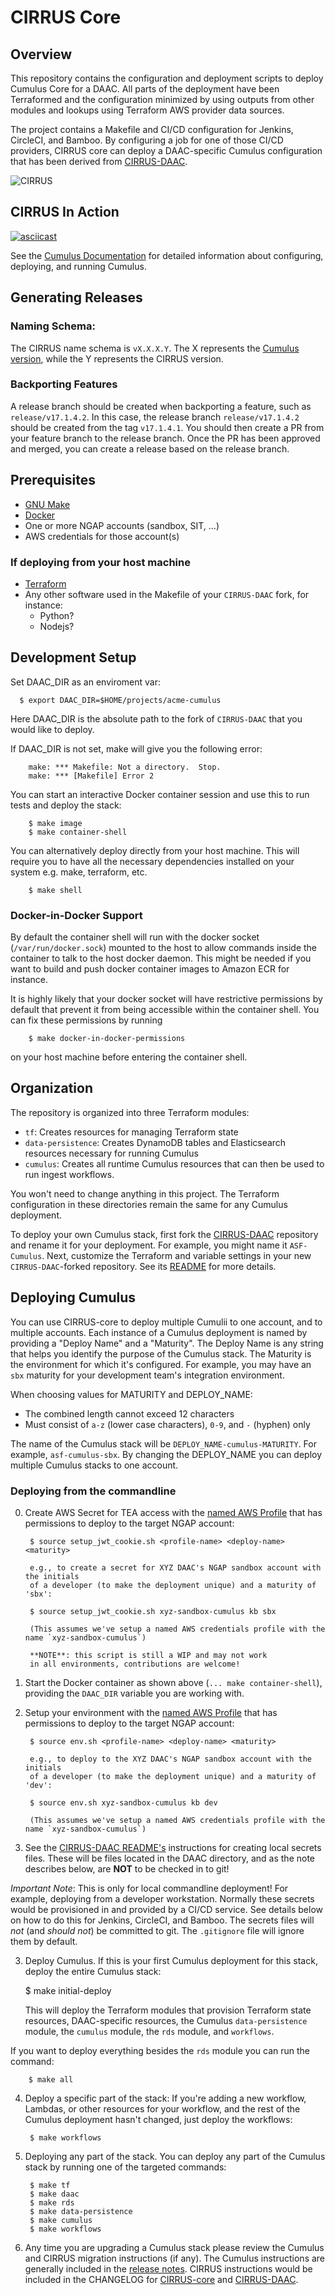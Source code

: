 # CIRRUS Core

## Overview

This repository contains the configuration and deployment scripts to
deploy Cumulus Core for a DAAC. All parts of the deployment have been
Terraformed and the configuration minimized by using outputs from
other modules and lookups using Terraform AWS provider data sources.

The project contains a Makefile and CI/CD configuration for Jenkins,
CircleCI, and Bamboo. By configuring a job for one of those CI/CD
providers, CIRRUS core can deploy a DAAC-specific Cumulus
configuration that has been derived from
[CIRRUS-DAAC](https://github.com/asfadmin/CIRRUS-DAAC).

![CIRRUS](docs/CIRRUS.png)

## CIRRUS In Action

[![asciicast](https://asciinema.org/a/322104.png)](https://asciinema.org/a/322104?t=12&speed=2)

See the [Cumulus
Documentation](https://nasa.github.io/cumulus/docs/deployment/deployment-readme)
for detailed information about configuring, deploying, and running
Cumulus.

## Generating Releases

### Naming Schema:
The CIRRUS name schema is `vX.X.X.Y`. The X represents the [Cumulus version](https://github.com/nasa/cumulus/releases),
while the Y represents the CIRRUS version.

### Backporting Features
A release branch should be created when backporting a feature, such as `release/v17.1.4.2`.
In this case, the release branch `release/v17.1.4.2` should be created from the tag `v17.1.4.1`.
You should then create a PR from your feature branch to the release branch.
Once the PR has been approved and merged, you can create a release based on the release branch.

## Prerequisites

* [GNU Make](https://www.gnu.org/software/make/)
* [Docker](https://www.docker.com/get-started)
* One or more NGAP accounts (sandbox, SIT, ...)
* AWS credentials for those account(s)

### If deploying from your host machine
* [Terraform](https://developer.hashicorp.com/terraform/install)
* Any other software used in the Makefile of your `CIRRUS-DAAC` fork, for instance:
  * Python?
  * Nodejs?

## Development Setup

Set DAAC_DIR as an enviroment var:

      $ export DAAC_DIR=$HOME/projects/acme-cumulus

Here DAAC_DIR is the absolute path to the fork of `CIRRUS-DAAC` that
you would like to deploy.

If DAAC_DIR is not set, make will give you the following error:

        make: *** Makefile: Not a directory.  Stop.
        make: *** [Makefile] Error 2


You can start an interactive Docker container session and use this to run tests and deploy the stack:

        $ make image
        $ make container-shell


You can alternatively deploy directly from your host machine. This will require
you to have all the necessary dependencies installed on your system e.g. make,
terraform, etc.

        $ make shell


### Docker-in-Docker Support

By default the container shell will run with the docker socket
(`/var/run/docker.sock`) mounted to the host to allow commands inside the
container to talk to the host docker daemon. This might be needed if you want to
build and push docker container images to Amazon ECR for instance.

It is highly likely that your docker socket will have restrictive permissions by
default that prevent it from being accessible within the container shell. You
can fix these permissions by running

        $ make docker-in-docker-permissions

on your host machine before entering the container shell.

## Organization

The repository is organized into three Terraform modules:

* `tf`: Creates resources for managing Terraform state
* `data-persistence`: Creates DynamoDB tables and Elasticsearch
  resources necessary for running Cumulus
* `cumulus`: Creates all runtime Cumulus resources that can then be used
  to run ingest workflows.

You won't need to change anything in this project. The Terraform
configuration in these directories remain the same for any Cumulus
deployment.

To deploy your own Cumulus stack, first fork the
[CIRRUS-DAAC](https://github.com/asfadmin/CIRRUS-DAAC/) repository and
rename it for your deployment. For example, you might name it
`ASF-Cumulus`. Next, customize the Terraform and variable settings in
your new `CIRRUS-DAAC`-forked repository. See its
[README](https://github.com/asfadmin/CIRRUS-DAAC/blob/master/README.md)
for more details.

## Deploying Cumulus

You can use CIRRUS-core to deploy multiple Cumulii to one account, and
to multiple accounts. Each instance of a Cumulus deployment is named
by providing a "Deploy Name" and a "Maturity". The Deploy Name is any
string that helps you identify the purpose of the Cumulus stack. The
Maturity is the environment for which it's configured. For example,
you may have an `sbx` maturity for your development team's integration
environment.

When choosing values for MATURITY and DEPLOY_NAME:
* The combined length cannot exceed 12 characters
* Must consist of `a-z` (lower case characters), `0-9`, and `-`
  (hyphen) only

The name of the Cumulus stack will be
`DEPLOY_NAME-cumulus-MATURITY`. For example, `asf-cumulus-sbx`. By
changing the DEPLOY_NAME you can deploy multiple Cumulus stacks to one
account.

### Deploying from the commandline

0. Create AWS Secret for TEA access with the [named AWS
   Profile](https://docs.aws.amazon.com/cli/latest/userguide/cli-configure-profiles.html)
   that has permissions to deploy to the target NGAP account:

        $ source setup_jwt_cookie.sh <profile-name> <deploy-name> <maturity>

        e.g., to create a secret for XYZ DAAC's NGAP sandbox account with the initials
        of a developer (to make the deployment unique) and a maturity of 'sbx':

        $ source setup_jwt_cookie.sh xyz-sandbox-cumulus kb sbx

        (This assumes we've setup a named AWS credentials profile with the name `xyz-sandbox-cumulus`)

        **NOTE**: this script is still a WIP and may not work
        in all environments, contributions are welcome!

1. Start the Docker container as shown above (`... make
   container-shell`), providing the `DAAC_DIR` variable you are
   working with.

2. Setup your environment with the [named AWS
   Profile](https://docs.aws.amazon.com/cli/latest/userguide/cli-configure-profiles.html)
   that has permissions to deploy to the target NGAP account:

        $ source env.sh <profile-name> <deploy-name> <maturity>

        e.g., to deploy to the XYZ DAAC's NGAP sandbox account with the initials
        of a developer (to make the deployment unique) and a maturity of 'dev':

        $ source env.sh xyz-sandbox-cumulus kb dev

        (This assumes we've setup a named AWS credentials profile with the name `xyz-sandbox-cumulus`)

4. See the [CIRRUS-DAAC
  README's](https://github.com/asfadmin/CIRRUS-DAAC/blob/master/README.md)
  instructions for creating local secrets files. These will be files
  located in the DAAC directory, and as the note describes below, are
  **NOT** to be checked in to git!

*Important Note*: This is only for local commandline deployment! For
example, deploying from a developer workstation. Normally these
secrets would be provisioned in and provided by a CI/CD service. See
details below on how to do this for Jenkins, CircleCI, and Bamboo. The
secrets files will *not* (and *should not*) be committed to git. The
`.gitignore` file will ignore them by default.

3. Deploy Cumulus. If this is your first Cumulus deployment for this
   stack, deploy the entire Cumulus stack:


      $ make initial-deploy

   This will deploy the Terraform modules that provision Terraform
   state resources, DAAC-specific resources, the Cumulus
   `data-persistence` module, the `cumulus` module, the `rds` module, and `workflows`.

If you want to deploy everything besides the `rds` module you can run the command:

        $ make all

4. Deploy a specific part of the stack: If you're adding a new
   workflow, Lambdas, or other resources for your workflow, and the
   rest of the Cumulus deployment hasn't changed, just deploy the
   workflows:

        $ make workflows

5. Deploying any part of the stack. You can deploy any part of the
   Cumulus stack by running one of the targeted commands:

        $ make tf
        $ make daac
        $ make rds
        $ make data-persistence
        $ make cumulus
        $ make workflows

6. Any time you are upgrading a Cumulus stack please review the Cumulus and CIRRUS
migration instructions (if any).  The Cumulus instructions are generally included
in the [release notes](https://github.com/nasa/cumulus/releases).  CIRRUS
instructions would be included in the CHANGELOG for
[CIRRUS-core](https://github.com/asfadmin/CIRRUS-core/blob/master/CHANGELOG.md)
and
[CIRRUS-DAAC](https://github.com/asfadmin/CIRRUS-DAAC/blob/master/CHANGELOG.md).
